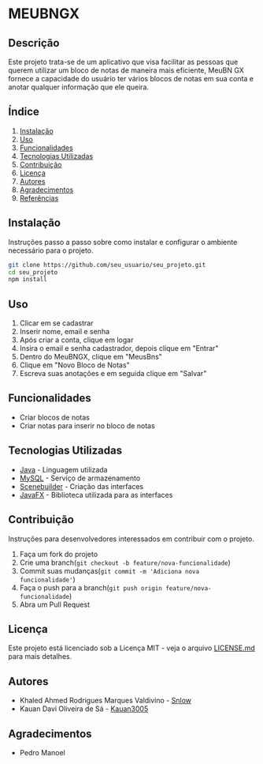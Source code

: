 # MEUBNGX

## Descrição
Este projeto trata-se de um aplicativo que visa facilitar as pessoas que querem utilizar um bloco de notas de maneira mais eficiente, MeuBN GX fornece a capacidade do usuário ter vários blocos de notas em sua conta e anotar qualquer informação que ele queira.

## Índice
1. [Instalação](#instalação)
2. [Uso](#uso)
3. [Funcionalidades](#funcionalidades)
4. [Tecnologias Utilizadas](#tecnologias-utilizadas)
5. [Contribuição](#contribuição)
6. [Licença](#licença)
7. [Autores](#autores)
8. [Agradecimentos](#agradecimentos)
9. [Referências](#referências)

## Instalação
Instruções passo a passo sobre como instalar e configurar o ambiente necessário para o projeto.

```bash
git clone https://github.com/seu_usuario/seu_projeto.git
cd seu_projeto
npm install

````

## Uso
1. Clicar em se cadastrar
2. Inserir nome, email e senha
3. Após criar a conta, clique em logar
4. Insira o email e senha cadastrador, depois clique em "Entrar"
5. Dentro do MeuBNGX, clique em "MeusBns"
6. Clique em "Novo Bloco de Notas"
7. Escreva suas anotações e em seguida clique em "Salvar"

## Funcionalidades
- Criar blocos de notas
- Criar notas para inserir no bloco de notas

## Tecnologias Utilizadas
- [Java](https://docs.oracle.com/en/java/) - Linguagem utilizada
- [MySQL](https://dev.mysql.com/doc/) - Serviço de armazenamento
- [Scenebuilder](https://gluonhq.com/products/scene-builder/) - Criação das interfaces
- [JavaFX](https://openjfx.io/) - Biblioteca utilizada para as interfaces

## Contribuição
Instruções para desenvolvedores interessados em contribuir com o projeto.
1. Faça um fork do projeto
2. Crie uma branch(`git checkout -b feature/nova-funcionalidade`)
3. Commit suas mudanças(`git commit -m 'Adiciona nova funcionalidade'`)
4. Faça o push para a branch(`git push origin feature/nova-funcionalidade`)
5. Abra um Pull Request

## Licença
Este projeto está licenciado sob a Licença MIT - veja o arquivo [LICENSE.md](LICENSE.txt) para mais detalhes.

## Autores
- Khaled Ahmed Rodrigues Marques Valdivino - [Snlow](https://github.com/snl0w)
- Kauan Davi Oliveira de Sá - [Kauan3005](https://github.com/Kauan3005)

## Agradecimentos
- Pedro Manoel
